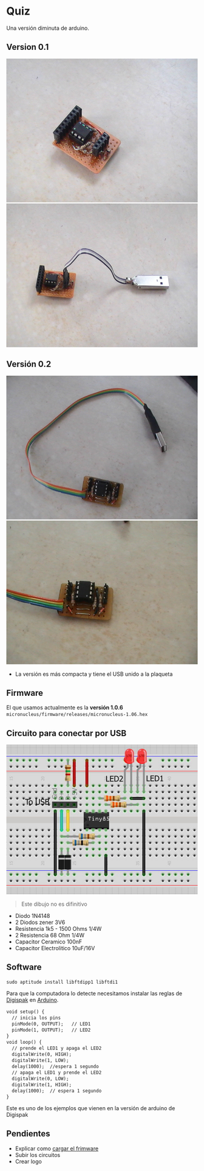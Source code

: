Quiz
====

Una versión diminuta de arduino.

Version 0.1
-----------

![](PIC_0998.JPG)
![](PIC_1000.JPG)

Versión 0.2
-----------

![](PIC_1003.JPG)
![](PIC_1006.JPG)

* La versión es más compacta y tiene el USB unido a la plaqueta

Firmware
--------

El que usamos actualmente es la **versión 1.0.6** `micronucleus/firmware/releases/micronucleus-1.06.hex`



Circuito para conectar por USB
------------------------------
 
![Conectar Atty85 a USB](img/FGHE3SPHH2W3F63.LARGE.jpg)
> Este dibujo no es difinitivo

* Diodo 1N4148 
* 2 Diodos zener 3V6
* Resistencia 1k5 - 1500 Ohms 1/4W 
* 2 Resistencia 68 Ohm 1/4W
* Capacitor Ceramico 100nF 
* Capacitor Electrolitico 10uF/16V 


Software
--------

~~~
sudo aptitude install libftdipp1 libftdi1
~~~

Para que la computadora lo detecte necesitamos instalar las reglas de [Digispak](http://sourceforge.net/projects/digistump/files/) en [Arduino](http://arduino.cc/).

~~~
void setup() {               
  // inicia los pins
  pinMode(0, OUTPUT);	// LED1
  pinMode(1, OUTPUT);	// LED2
}
void loop() {
  // prende el LED1 y apaga el LED2
  digitalWrite(0, HIGH);
  digitalWrite(1, LOW);
  delay(1000);	//espera 1 segundo
  // apaga el LED1 y prende el LED2
  digitalWrite(0, LOW);
  digitalWrite(1, HIGH);
  delay(1000);	// espera 1 segundo
}
~~~

Este es uno de los ejemplos que vienen en la versión de arduino de Digispak

Pendientes
----------

* Explicar como [cargar el frimware](https://github.com/b4zz4/RaspberryPI#raspisp)
* Subir los circuitos
* Crear logo
